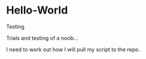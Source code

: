 # Hello-World
Testing

Trials and testing of a noob...

I need to work out how I will pull my script to the repo.
